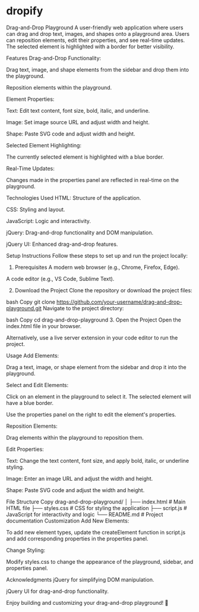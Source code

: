 # dropify
Drag-and-Drop Playground
A user-friendly web application where users can drag and drop text, images, and shapes onto a playground area. Users can reposition elements, edit their properties, and see real-time updates. The selected element is highlighted with a border for better visibility.

Features
Drag-and-Drop Functionality:

Drag text, image, and shape elements from the sidebar and drop them into the playground.

Reposition elements within the playground.

Element Properties:

Text: Edit text content, font size, bold, italic, and underline.

Image: Set image source URL and adjust width and height.

Shape: Paste SVG code and adjust width and height.

Selected Element Highlighting:

The currently selected element is highlighted with a blue border.

Real-Time Updates:

Changes made in the properties panel are reflected in real-time on the playground.

Technologies Used
HTML: Structure of the application.

CSS: Styling and layout.

JavaScript: Logic and interactivity.

jQuery: Drag-and-drop functionality and DOM manipulation.

jQuery UI: Enhanced drag-and-drop features.

Setup Instructions
Follow these steps to set up and run the project locally:

1. Prerequisites
A modern web browser (e.g., Chrome, Firefox, Edge).

A code editor (e.g., VS Code, Sublime Text).

2. Download the Project
Clone the repository or download the project files:

bash
Copy
git clone https://github.com/your-username/drag-and-drop-playground.git
Navigate to the project directory:

bash
Copy
cd drag-and-drop-playground
3. Open the Project
Open the index.html file in your browser.

Alternatively, use a live server extension in your code editor to run the project.

Usage
Add Elements:

Drag a text, image, or shape element from the sidebar and drop it into the playground.

Select and Edit Elements:

Click on an element in the playground to select it. The selected element will have a blue border.

Use the properties panel on the right to edit the element's properties.

Reposition Elements:

Drag elements within the playground to reposition them.

Edit Properties:

Text: Change the text content, font size, and apply bold, italic, or underline styling.

Image: Enter an image URL and adjust the width and height.

Shape: Paste SVG code and adjust the width and height.

File Structure
Copy
drag-and-drop-playground/
│
├── index.html          # Main HTML file
├── styles.css          # CSS for styling the application
├── script.js           # JavaScript for interactivity and logic
└── README.md           # Project documentation
Customization
Add New Elements:

To add new element types, update the createElement function in script.js and add corresponding properties in the properties panel.

Change Styling:

Modify styles.css to change the appearance of the playground, sidebar, and properties panel.


Acknowledgments
jQuery for simplifying DOM manipulation.

jQuery UI for drag-and-drop functionality.

Enjoy building and customizing your drag-and-drop playground! 🚀

